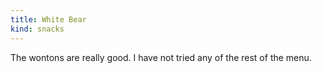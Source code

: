 ```yaml
---
title: White Bear
kind: snacks
---
```

The wontons are really good. I have not tried any of the rest of the menu.
